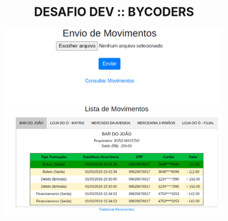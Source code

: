 <h1 align="center"> DESAFIO DEV :: BYCODERS </h1>

![Screenshot](https://github.com/brunorcm/desafio-dev/blob/main/imagens/cadastro.png)
![Screenshot](https://github.com/brunorcm/desafio-dev/blob/main/imagens/consulta.png)

